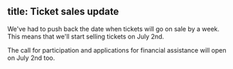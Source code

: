 title: Ticket sales update
---
We've had to push back the date when tickets will go on sale by a week.
This means that we'll start selling tickets on July 2nd.

The call for participation and applications for financial assistance will open on July 2nd too.
